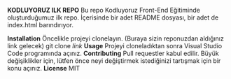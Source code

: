 **KODLUYORUZ ILK REPO**
Bu repo Kodluyoruz Front-End Eğitiminde oluşturduğumuz ilk repo. İçerisinde bir adet README dosyası, bir adet de index.html barındırıyor.

**Installation**
Öncelikle projeyi clonelayın. (Buraya sizin reponuzdan aldığınız link gelecek)
git clone *link*
**Usage**
Projeyi cloneladıktan sonra Visual Studio Code programında açınız.
**Contributing**
Pull requestler kabul edilir. Büyük değişiklikler için, lütfen önce neyi değiştirmek istediğinizi tartışmak için bir konu açınız.
**License**
MIT